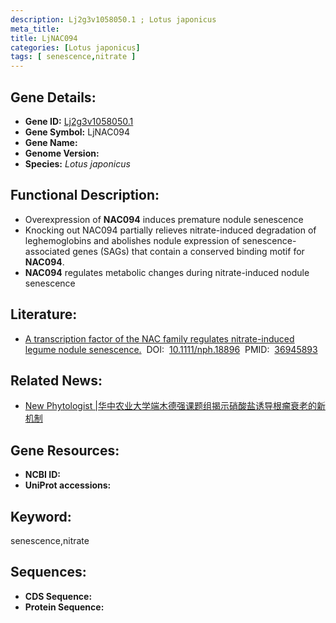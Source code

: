 ```yaml
---
description: Lj2g3v1058050.1 ; Lotus japonicus
meta_title:
title: LjNAC094
categories: [Lotus japonicus]
tags: [ senescence,nitrate ]
---
```


## Gene Details:
- **Gene ID:**	[Lj2g3v1058050.1]()
- **Gene Symbol:** LjNAC094
- **Gene Name:** 
- **Genome Version:** []()
- **Species:** *Lotus japonicus*

## Functional Description:
   - Overexpression of **NAC094** induces premature nodule senescence
   - Knocking out NAC094 partially relieves nitrate-induced degradation of leghemoglobins and abolishes nodule expression of senescence-associated genes (SAGs) that contain a conserved binding motif for **NAC094**.
   - **NAC094** regulates metabolic changes during nitrate-induced nodule senescence

## Literature:
   - [A transcription factor of the NAC family regulates nitrate-induced legume nodule senescence.]( https://nph.onlinelibrary.wiley.com/doi/10.1111/nph.18896)&nbsp;&nbsp;DOI:&nbsp;&nbsp;[10.1111/nph.18896](https://nph.onlinelibrary.wiley.com/doi/10.1111/nph.18896)&nbsp;&nbsp;PMID:&nbsp;&nbsp;[36945893](https://pubmed.ncbi.nlm.nih.gov/36945893/)

## Related News:
   - [New Phytologist |华中农业大学端木德强课题组揭示硝酸盐诱导根瘤衰老的新机制](https://mp.weixin.qq.com/s/23QcILzsvyXSLIv9_Fotcg)

## Gene Resources:
- **NCBI ID:** [](https://www.ncbi.nlm.nih.gov/gene/?term=)
- **UniProt accessions:** [](https://www.uniprot.org/uniprotkb//entry)

## Keyword:
senescence,nitrate

## Sequences:
- **CDS Sequence:**
- **Protein Sequence:**
